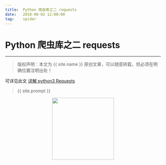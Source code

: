```yaml
---          
title:  Python 爬虫库之二 requests
date:   2018-08-02 12:00:00
tag:    spider
---
```

# Python 爬虫库之二 requests

***
> 版权声明：本文为 {{ site.name }} 原创文章，可以随意转载，但必须在明确位置注明出处！

可详见此文
<a href="https://mp.weixin.qq.com/s/x8IlUOaqd-2F0NQjf_UJXw">详解 python3 Requests</a>

> {{ site.prompt }}

<div  align="center">
<img src="https://rengui520.github.io/images/wechart.jpg" width = "200" height = "200"/>